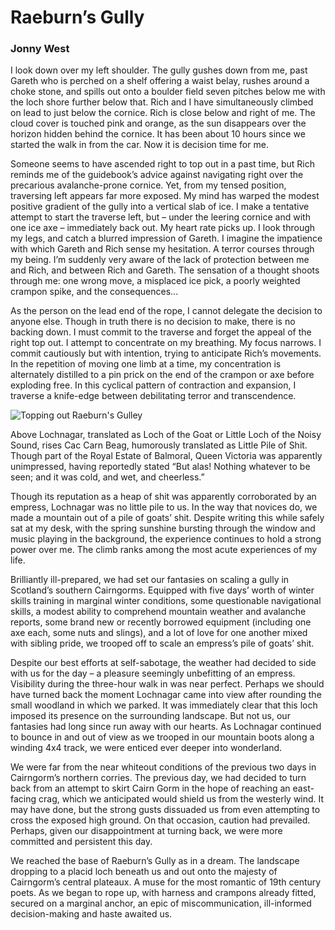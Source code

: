 # Raeburn’s Gully
### Jonny West

I look down over my left shoulder. The gully gushes down from me, past Gareth who is perched on a shelf offering a waist belay, rushes around a choke stone, and spills out onto a boulder field seven pitches below me with the loch shore further below that. Rich and I have simultaneously climbed on lead to just below the cornice. Rich is close below and right of me. The cloud cover is touched pink and orange, as the sun disappears over the horizon hidden behind the cornice. It has been about 10 hours since we started the walk in from the car. Now it is decision time for me.

Someone seems to have ascended right to top out in a past time, but Rich reminds me of the guidebook’s advice against navigating right over the precarious avalanche-prone cornice. Yet, from my tensed position, traversing left appears far more exposed. My mind has warped the modest positive gradient of the gully into a vertical slab of ice. I make a tentative attempt to start the traverse left, but – under the leering cornice and with one ice axe – immediately back out.  My heart rate picks up. I look through my legs, and catch a blurred impression of Gareth. I imagine the impatience with which Gareth and Rich sense my hesitation. A terror courses through my being. I’m suddenly very aware of the lack of protection between me and Rich, and between Rich and Gareth. The sensation of a thought shoots through me: one wrong move, a misplaced ice pick, a poorly weighted crampon spike, and the consequences...

As the person on the lead end of the rope, I cannot delegate the decision to anyone else. Though in truth there is no decision to make, there is no backing down. I must commit to the traverse and forget the appeal of the right top out. I attempt to concentrate on my breathing. My focus narrows. I commit cautiously but with intention, trying to anticipate Rich’s movements. In the repetition of moving one limb at a time, my concentration is alternately distilled to a pin prick on the end of the crampon or axe before exploding free. In this cyclical pattern of contraction and expansion, I traverse a knife-edge between debilitating terror and transcendence.

![Topping out Raeburn's Gulley](www/1/Topping-out-Raeburns-Gulley.webp "Topping out Raeburn's Gulley")

Above Lochnagar, translated as Loch of the Goat or Little Loch of the Noisy Sound, rises Cac Carn Beag, humorously translated as Little Pile of Shit. Though part of the Royal Estate of Balmoral, Queen Victoria was apparently unimpressed, having reportedly stated “But alas! Nothing whatever to be seen; and it was cold, and wet, and cheerless.”

Though its reputation as a heap of shit was apparently corroborated by an empress, Lochnagar was no little pile to us. In the way that novices do, we made a mountain out of a pile of goats’ shit. Despite writing this while safely sat at my desk, with the spring sunshine bursting through the window and music playing in the background, the experience continues to hold a strong power over me. The climb ranks among the most acute experiences of my life.

Brilliantly ill-prepared, we had set our fantasies on scaling a gully in Scotland’s southern Cairngorms. Equipped with five days’ worth of winter skills training in marginal winter conditions, some questionable navigational skills, a modest ability to comprehend mountain weather and avalanche reports, some brand new or recently borrowed equipment (including one axe each, some nuts and slings), and a lot of love for one another mixed with sibling pride, we trooped off to scale an empress’s pile of goats’ shit.

Despite our best efforts at self-sabotage, the weather had decided to side with us for the day – a pleasure seemingly unbefitting of an empress. Visibility during the three-hour walk in was near perfect. Perhaps we should have turned back the moment Lochnagar came into view after rounding the small woodland in which we parked. It was immediately clear that this loch imposed its presence on the surrounding landscape. But not us, our fantasies had long since run away with our hearts. As Lochnagar continued to bounce in and out of view as we trooped in our mountain boots along a winding 4x4 track, we were enticed ever deeper into wonderland.

We were far from the near whiteout conditions of the previous two days in Cairngorm’s northern corries. The previous day, we had decided to turn back from an attempt to skirt Cairn Gorm in the hope of reaching an east-facing crag, which we anticipated would shield us from the westerly wind. It may have done, but the strong gusts dissuaded us from even attempting to cross the exposed high ground. On that occasion, caution had prevailed. Perhaps, given our disappointment at turning back, we were more committed and persistent this day.

We reached the base of Raeburn’s Gully as in a dream. The landscape dropping to a placid loch beneath us and out onto the majesty of Cairngorm’s central plateaux. A muse for the most romantic of 19th century poets. As we began to rope up, with harness and crampons already fitted, secured on a marginal anchor, an epic of miscommunication, ill-informed decision-making and haste awaited us.
